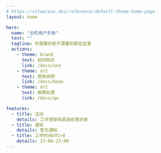 ```yaml
---
# https://vitepress.dev/reference/default-theme-home-page
layout: home

hero:
  name: "云机用户手册"
  text: ""
  tagline: 你需要的和不需要的都在这里
  actions:
    - theme: brand
      text: 如何购买
      link: /docs/use
    - theme: alt
      text: 使用说明
      link: /docs/book
    - theme: alt
      text: 故障处理
      link: /docs/qa   

features:
  - title: 活动
    details: 工作室联系渠道经理对接
  - title: 通知
    details: 暂无通知
  - title: 工作时间UTC+8
    details: 13:00-23:00
---
```



